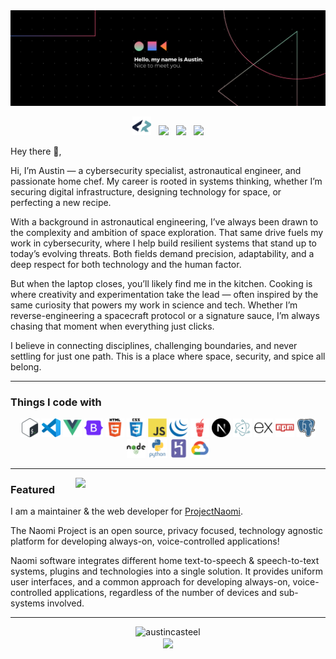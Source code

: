 <img src="https://raw.githubusercontent.com/AustinCasteel/AustinCasteel/master/assets/images/github_banner.png">

<p align='center'>
    <a href="https://profile.codersrank.io/user/austincasteel/"><img height="30" src="https://raw.githubusercontent.com/codersrank-org/docs.codersrank.io/master/static/img/favicon.png"></a>&nbsp;&nbsp;
    <a href="https://twitter.com/AustinBCasteel"><img height="30" src="https://cdn.jsdelivr.net/gh/devicons/devicon/icons/twitter/twitter-original.svg"></a>&nbsp;&nbsp;
    <a href="https://www.instagram.com/austinbcasteel/"><img height="30" src="https://raw.githubusercontent.com/simple-icons/simple-icons/4b882220efc78dc824c7647a81b47dd1d4fdd3d8/icons/instagram.svg"></a>&nbsp;&nbsp;
    <a href="https://www.linkedin.com/in/austincasteel/"><img height="30" src="https://cdn.jsdelivr.net/gh/devicons/devicon/icons/linkedin/linkedin-original.svg"></a>
</p>

Hey there 👋,

Hi, I’m Austin — a cybersecurity specialist, astronautical engineer, and passionate home chef. My career is rooted in systems thinking, whether I’m securing digital infrastructure, designing technology for space, or perfecting a new recipe.

With a background in astronautical engineering, I’ve always been drawn to the complexity and ambition of space exploration. That same drive fuels my work in cybersecurity, where I help build resilient systems that stand up to today’s evolving threats. Both fields demand precision, adaptability, and a deep respect for both technology and the human factor.

But when the laptop closes, you’ll likely find me in the kitchen. Cooking is where creativity and experimentation take the lead — often inspired by the same curiosity that powers my work in science and tech. Whether I’m reverse-engineering a spacecraft protocol or a signature sauce, I’m always chasing that moment when everything just clicks.

I believe in connecting disciplines, challenging boundaries, and never settling for just one path. This is a place where space, security, and spice all belong.

 ---

 <h3>Things I code with</h3>
<p align="center">
<img src="https://raw.githubusercontent.com/devicons/devicon/master/icons/bash/bash-original.svg" alt="bash" width="30" height="30" />
<img src="https://raw.githubusercontent.com/devicons/devicon/master/icons/vscode/vscode-original.svg" alt="vscode" width="30" height="30" />
<img src="https://raw.githubusercontent.com/devicons/devicon/master/icons/vuejs/vuejs-original.svg" alt="vue" width="30" height="30" />
<img src="https://raw.githubusercontent.com/devicons/devicon/master/icons/bootstrap/bootstrap-plain.svg" alt="bootstrap" width="30" height="30" />
<img src="https://raw.githubusercontent.com/devicons/devicon/master/icons/html5/html5-original-wordmark.svg" alt="html5" width="30" height="30" />
<img src="https://raw.githubusercontent.com/devicons/devicon/master/icons/css3/css3-original-wordmark.svg" alt="css3" width="30" height="30" />
<img src="https://raw.githubusercontent.com/devicons/devicon/master/icons/javascript/javascript-original.svg" alt="javascript" width="30" height="30" />
<img src="https://raw.githubusercontent.com/devicons/devicon/master/icons/jquery/jquery-original.svg" alt="jquery" width="30" height="30" />
<img src="https://raw.githubusercontent.com/devicons/devicon/master/icons/gulp/gulp-plain.svg" alt="gulp" width="30" height="30" />
<img src="https://raw.githubusercontent.com/devicons/devicon/master/icons/nextjs/nextjs-original.svg" alt="nextjs" width="30" height="30" />
<img src="https://raw.githubusercontent.com/devicons/devicon/master/icons/electron/electron-original.svg" alt="electron" width="30" height="30" />
<img src="https://raw.githubusercontent.com/devicons/devicon/master/icons/express/express-original.svg" alt="express" width="30" height="30" />
<img src="https://raw.githubusercontent.com/devicons/devicon/master/icons/npm/npm-original-wordmark.svg" alt="npm" width="30" height="30" />
<img src="https://raw.githubusercontent.com/devicons/devicon/master/icons/postgresql/postgresql-original.svg" alt="postgresql" width="30" height="30" />
<img src="https://raw.githubusercontent.com/devicons/devicon/master/icons/nodejs/nodejs-original-wordmark.svg" alt="nodejs" width="30" height="30" />
<img src="https://raw.githubusercontent.com/devicons/devicon/master/icons/python/python-original-wordmark.svg" alt="python" width="30" height="30" />
<img src="https://raw.githubusercontent.com/devicons/devicon/master/icons/heroku/heroku-plain.svg" alt="heroku" width="30" height="30" />
<img src="https://raw.githubusercontent.com/devicons/devicon/master/icons/googlecloud/googlecloud-original.svg" alt="gcp" width="30" height="30" />
</p>

 ---

<p>
  <a href="https://projectnaomi.com/"><img width="400" align='right' src="https://projectnaomi.com/naomi-logo.png"></a>
</p>

### Featured

I am a maintainer & the web developer for [ProjectNaomi](https://github.com/naomiproject).

The Naomi Project is an open source, privacy focused, technology agnostic platform for developing always-on, voice-controlled applications!

Naomi software integrates different home text-to-speech & speech-to-text systems, plugins and technologies into a single solution. It provides uniform user interfaces, and a common approach for developing always-on, voice-controlled applications, regardless of the number of devices and sub-systems involved.

 ---

<p align='center'>
  <img src="https://github-readme-stats.vercel.app/api?username=austincasteel&show_icons=true&count_private=true" alt="austincasteel" />
  <br />
  <img align='center' src="https://visitor-badge.glitch.me/badge?page_id=austincasteel.visitor-badge">
<p/>

